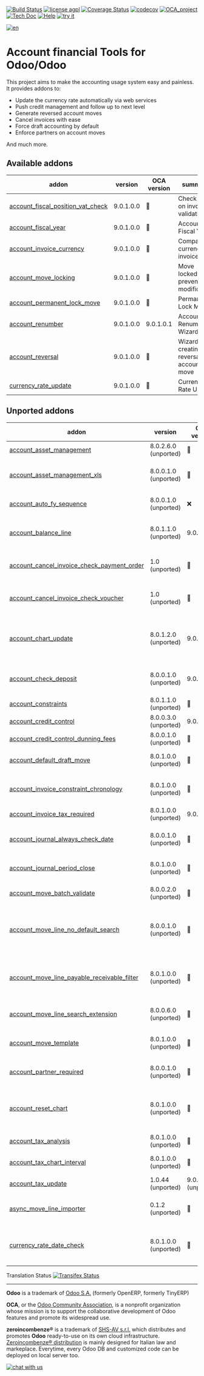 [![Build Status](https://travis-ci.org/zeroincombenze/account-financial-tools.svg?branch=9.0)](https://travis-ci.org/zeroincombenze/account-financial-tools)
[![license agpl](https://img.shields.io/badge/licence-AGPL--3-blue.svg)](http://www.gnu.org/licenses/agpl-3.0.html)
[![Coverage Status](https://coveralls.io/repos/github/zeroincombenze/account-financial-tools/badge.svg?branch=9.0)](https://coveralls.io/github/zeroincombenze/account-financial-tools?branch=9.0)
[![codecov](https://codecov.io/gh/zeroincombenze/account-financial-tools/branch/9.0/graph/badge.svg)](https://codecov.io/gh/zeroincombenze/account-financial-tools/branch/9.0)
[![OCA_project](http://www.zeroincombenze.it/wp-content/uploads/ci-ct/prd/button-oca-9.svg)](https://github.com/OCA/account-financial-tools/tree/9.0)
[![Tech Doc](http://www.zeroincombenze.it/wp-content/uploads/ci-ct/prd/button-docs-9.svg)](http://wiki.zeroincombenze.org/en/Odoo/9.0/dev)
[![Help](http://www.zeroincombenze.it/wp-content/uploads/ci-ct/prd/button-help-9.svg)](http://wiki.zeroincombenze.org/en/Odoo/9.0/man/FI)
[![try it](http://www.zeroincombenze.it/wp-content/uploads/ci-ct/prd/button-try-it-9.svg)](http://erp9.zeroincombenze.it)




























































[![en](http://www.shs-av.com/wp-content/en_US.png)](http://wiki.zeroincombenze.org/it/Odoo/7.0/man)

Account financial Tools for Odoo/Odoo
=====================================

This project aims to make the accounting usage system easy and painless.
It provides addons to:

 - Update the currency rate automatically via web services
 - Push credit management and follow up to next level
 - Generate reversed account moves
 - Cancel invoices with ease
 - Force draft accounting by default
 - Enforce partners on account moves

And much more.

[//]: # (addons)


Available addons
----------------
addon | version | OCA version | summary
--- | --- | --- | ---
[account_fiscal_position_vat_check](account_fiscal_position_vat_check/) | 9.0.1.0.0 | :repeat: | Check VAT on invoice validation
[account_fiscal_year](account_fiscal_year/) | 9.0.1.0.0 | :repeat: | Account Fiscal Year
[account_invoice_currency](account_invoice_currency/) | 9.0.1.0.0 | :repeat: | Company currency in invoices
[account_move_locking](account_move_locking/) | 9.0.1.0.0 | :repeat: | Move locked to prevent modification
[account_permanent_lock_move](account_permanent_lock_move/) | 9.0.1.0.0 | :repeat: | Permanent Lock Move
[account_renumber](account_renumber/) | 9.0.1.0.0 | 9.0.1.0.1 | Account Renumber Wizard
[account_reversal](account_reversal/) | 9.0.1.0.0 | :repeat: | Wizard for creating a reversal account move
[currency_rate_update](currency_rate_update/) | 9.0.1.0.0 | :repeat: | Currency Rate Update


Unported addons
---------------
addon | version | OCA version | summary
--- | --- | --- | ---
[account_asset_management](account_asset_management/) | 8.0.2.6.0 (unported) | :repeat: | Assets Management
[account_asset_management_xls](account_asset_management_xls/) | 8.0.0.1.0 (unported) | :repeat: | Assets Management Excel reporting
[account_auto_fy_sequence](account_auto_fy_sequence/) | 8.0.0.1.0 (unported) | :x: | Automatic Fiscal Year Sequences
[account_balance_line](account_balance_line/) | 8.0.1.1.0 (unported) | 9.0.1.1.0 | Display balance totals in move line view
[account_cancel_invoice_check_payment_order](account_cancel_invoice_check_payment_order/) | 1.0 (unported) | :repeat: | Cancel invoice, check on payment order
[account_cancel_invoice_check_voucher](account_cancel_invoice_check_voucher/) | 1.0 (unported) | :repeat: | Cancel invoice, check on bank statement
[account_chart_update](account_chart_update/) | 8.0.1.2.0 (unported) | 9.0.1.0.0 | Detect changes and update the Account Chart from a template
[account_check_deposit](account_check_deposit/) | 8.0.0.1.0 (unported) | 9.0.0.1.0 | Manage deposit of checks to the bank
[account_constraints](account_constraints/) | 8.0.1.1.0 (unported) | :repeat: | Account Constraints
[account_credit_control](account_credit_control/) | 8.0.0.3.0 (unported) | 9.0.1.0.3 | Account Credit Control
[account_credit_control_dunning_fees](account_credit_control_dunning_fees/) | 8.0.0.1.0 (unported) | :repeat: | Credit control dunning fees
[account_default_draft_move](account_default_draft_move/) | 8.0.1.0.0 (unported) | :repeat: | Move in draft state by default
[account_invoice_constraint_chronology](account_invoice_constraint_chronology/) | 8.0.1.0.0 (unported) | :repeat: | Account Invoice Constraint Chronology
[account_invoice_tax_required](account_invoice_tax_required/) | 8.0.1.0.0 (unported) | 9.0.1.0.0 | Tax required in invoice
[account_journal_always_check_date](account_journal_always_check_date/) | 8.0.0.1.0 (unported) | :repeat: | Option Check Date in Period always active on journals
[account_journal_period_close](account_journal_period_close/) | 8.0.1.0.0 (unported) | :repeat: | Account Journal Period Close
[account_move_batch_validate](account_move_batch_validate/) | 8.0.0.2.0 (unported) | :repeat: | Account Move Batch Validate
[account_move_line_no_default_search](account_move_line_no_default_search/) | 8.0.0.1.0 (unported) | :repeat: | Move line search view - disable defaults for period and journal
[account_move_line_payable_receivable_filter](account_move_line_payable_receivable_filter/) | 8.0.1.0.0 (unported) | :repeat: | Filter your Journal Items per payable and receivable account
[account_move_line_search_extension](account_move_line_search_extension/) | 8.0.0.6.0 (unported) | :repeat: | Journal Items Search Extension
[account_move_template](account_move_template/) | 8.0.1.0.0 (unported) | :repeat: | Templates for recurring Journal Entries
[account_partner_required](account_partner_required/) | 8.0.0.1.0 (unported) | :repeat: | Account partner required
[account_reset_chart](account_reset_chart/) | 8.0.1.0.0 (unported) | :repeat: | Delete the accounting setup from an otherwise reusable database
[account_tax_analysis](account_tax_analysis/) | 8.0.1.0.0 (unported) | :repeat: | Tax analysis
[account_tax_chart_interval](account_tax_chart_interval/) | 8.0.1.0.0 (unported) | :repeat: | Tax chart for a period interval
[account_tax_update](account_tax_update/) | 1.0.44 (unported) | 9.0.1.0.45 (unported) | Update tax wizard
[async_move_line_importer](async_move_line_importer/) | 0.1.2 (unported) | :repeat: | Asynchronous move/move line CSV importer
[currency_rate_date_check](currency_rate_date_check/) | 8.0.1.0.0 (unported) | :repeat: | Make sure currency rates used are always up-to-update

[//]: # (end addons)

Translation Status
[![Transifex Status](https://www.transifex.com/projects/p/OCA-account-financial-tools-9-0/chart/image_png)](https://www.transifex.com/projects/p/OCA-account-financial-tools-9-0)

[//]: # (copyright)

----

**Odoo** is a trademark of [Odoo S.A.](https://www.odoo.com/) (formerly OpenERP, formerly TinyERP)

**OCA**, or the [Odoo Community Association](http://odoo-community.org/), is a nonprofit organization whose
mission is to support the collaborative development of Odoo features and
promote its widespread use.

**zeroincombenze®** is a trademark of [SHS-AV s.r.l.](http://www.shs-av.com/)
which distributes and promotes **Odoo** ready-to-use on its own cloud infrastructure.
[Zeroincombenze® distribution](http://wiki.zeroincombenze.org/en/Odoo)
is mainly designed for Italian law and markeplace.
Everytime, every Odoo DB and customized code can be deployed on local server too.

[//]: # (end copyright)

[![chat with us](https://www.shs-av.com/wp-content/chat_with_us.gif)](https://tawk.to/85d4f6e06e68dd4e358797643fe5ee67540e408b)
